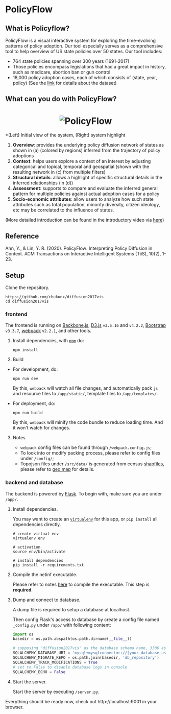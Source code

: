 # PolicyFlow

## What is Policyflow?
PolicyFlow is a visual interactive system for exploring the time-evolving patterns of policy adoption. Our tool especially serves as a comprehensive tool to help overview of US state policies over 50 states. Our tool includes: 

* 764 state policies spanning over 300 years (1691-2017)
* Those policies encompass legislations that had a great impact in history, such as medicare, abortion ban or gun control
* 18,000 policy adoption cases, each of which consists of (state, year, policy) (See the [link](https://dataverse.harvard.edu/dataverse/spid) for details about the dataset)


## What can you do with PolicyFlow?
<h1 align="center">
	<img src="https://www.dropbox.com/s/36ls7nz2lqlzyb7/policyflow-github-figure.png?raw=1" alt="PolicyFlow">
	<br>
</h1>
*(Left) Initial view of the system, (Right) system highlight

1. **Overview**: provides the underlying policy diffusion network of states as shown in (a) (colored by regions) inferred from the trajectory of policy adoptions
2. **Context**: helps users explore a context of an interest by adjusting categorical and topical, temporal and geospatial (shown with the resulting network in (c) from multiple filters)
3. **Structural details**: allows a highlight of specific structural details in the inferred relationships (in (d))
4. **Assessment**: supports to compare and evaluate the inferred general pattern for multiple policies against actual adoption cases for a policy
5. **Socio-economic attributes**: allow users to analyze how such state attributes such as total population, minority diversity, citizen ideology, etc may be correlated to the influence of states.

(More detailed introduction can be found in the introductory video via [here](https://www.youtube.com/watch?v=28BIgwUZypc))


## Reference
Ahn, Y., & Lin, Y. R. (2020). PolicyFlow: Interpreting Policy Diffusion in Context. ACM Transactions on Interactive Intelligent Systems (TiiS), 10(2), 1-23.



## Setup

Clone the repository.

```shell
https://github.com/chukunx/diffusion2017vis
cd diffusion2017vis
```

### frontend

The frontend is running on [Backbone.js](http://backbonejs.org/), [D3.js](https://d3js.org/) `v3.5.16` and `v4.2.2`, [Bootstrap](http://getbootstrap.com/docs/3.3/) `v3.3.7`, [webpack](https://webpack.github.io/) `v2.2.1`, and other tools.

1. Install dependencies, with [`npm`](https://www.npmjs.com/get-npm) do:

    ```shell
    npm install
    ```

2. Build

- For development, do:

    ```shell
    npm run dev
    ```

    By this, `webpack` will watch all file changes, and automatically pack `js` and resource files to `/app/static/`, template files to `/app/templates/`.

- For deployment, do:

    ```shell
    npm run build
    ```

    By this, `webpack` will minify the code bundle to reduce loading time. And it won't watch for changes.

3. Notes

    - `webpack` config files can be found through `/webpack.config.js`;
    - To look into or modify packing process, please refer to config files under `/config/`;
    - Topojson files under `/src/data/` is generated from census [shapfiles](https://www.census.gov/geo/maps-data/data/cbf/cbf_state.html), please refer to [geo map](./data/README.md#geo-map) for details.

### backend and database

The backend is powered by [Flask](http://flask.pocoo.org/). To begin with, make sure you are under `/app/`.

1. Install dependencies.

    You may want to create an [`virtualenv`](https://virtualenv.pypa.io/en/stable/) for this app, or `pip install` all dependencies directly.

    ```shell
    # create virtual env
    virtualenv env
    
    # activation
    source env/bin/activate
    
    # install dependencies
    pip install -r requirements.txt
    ```

2. Compile the netinf executable.

    Please refer to notes [here](./app/libs/README.md) to compile the executable. This step is **required**.

3. Dump and connect to database.

    A dump file is required to setup a database at localhost. 

    Then config Flask's access to database by create a config file named `_config.py` under `/app/` with following content:

    ```python
    import os
    basedir = os.path.abspath(os.path.dirname(__file__))

    # supposing "diffusion2017vis" as the database schema name, 3306 as its port
    SQLALCHEMY_DATABASE_URI = 'mysql+mysqlconnector://[your_database_user_name]:[your_database_password]@localhost:3306/policyflow'
    SQLALCHEMY_MIGRATE_REPO = os.path.join(basedir, 'db_repository')
    SQLALCHEMY_TRACK_MODIFICATIONS = True
    # set to False to disable database logs in console
    SQLALCHEMY_ECHO = False
    ```

4. Start the server.

    Start the server by executing `/server.py`.

Everything should be ready now, check out http://localhost:9001 in your browser.
